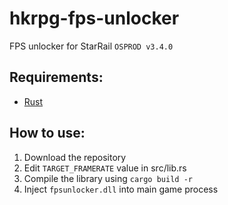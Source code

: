 # hkrpg-fps-unlocker
FPS unlocker for StarRail ```OSPROD v3.4.0```

## Requirements:
- [Rust](https://www.rust-lang.org/tools/install)

## How to use:
1. Download the repository
2. Edit ```TARGET_FRAMERATE``` value in src/lib.rs
3. Compile the library using ```cargo build -r```
4. Inject ```fpsunlocker.dll``` into main game process
